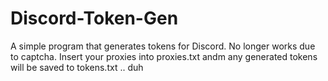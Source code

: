 # Discord-Token-Gen
A simple program that generates tokens for Discord. No longer works due to captcha.
Insert your proxies into proxies.txt andm any generated tokens will be saved to tokens.txt .. duh
